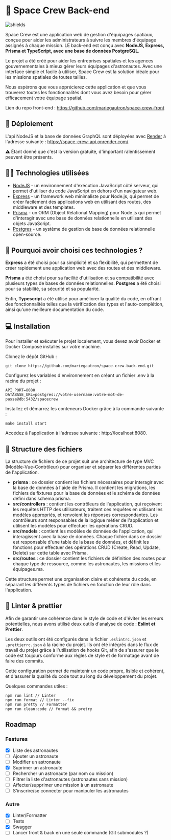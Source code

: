 # 🚀 Space Crew Back-end

<p><img src="https://img.shields.io/github/last-commit/mariegautron/space-crew-api.svg?style=flat-square" alt="shields"></p>

Space Crew est une application web de gestion d'équipages spatiaux, conçue pour aider les administrateurs à suivre les membres d'équipage assignés à chaque mission. LE back-end est conçu avec **NodeJS, Express, Prisma et TypeScript, avec une base de données PostgreSQL**.

Le projet a été créé pour aider les entreprises spatiales et les agences gouvernementales à mieux gérer leurs équipages d'astronautes. Avec une interface simple et facile à utiliser, Space Crew est la solution idéale pour les missions spatiales de toutes tailles.

Nous espérons que vous apprécierez cette application et que vous trouverez toutes les fonctionnalités dont vous avez besoin pour gérer efficacement votre équipage spatial.

Lien du repo front-end : https://github.com/mariegautron/space-crew-front

## 🚀 Déploiement

L'api NodeJS et la base de données GraphQL sont déployées avec [Render](https://render.com/) à l'adresse suivante : https://space-crew-api.onrender.com/

:warning: Étant donné que c'est la version gratuite, d'important ralentissement peuvent être présents.

## 👨‍💻 Technologies utilisées

- [NodeJS](https://nodejs.org/en/docs) - un environnement d'exécution JavaScript côté serveur, qui permet d'utiliser du code JavaScript en dehors d'un navigateur web.
- [Express](https://expressjs.com/fr/) - un framework web minimaliste pour Node.js, qui permet de créer facilement des applications web en utilisant des routes, des middleware et des templates.
- [Prisma](https://www.prisma.io/docs) - un ORM (Object Relational Mapping) pour Node.js qui permet d'interagir avec une base de données relationnelle en utilisant des objets JavaScript.
- [Postgres](https://www.postgresql.org/docs/) - un système de gestion de base de données relationnelle open-source.

## 🤔 Pourquoi avoir choisi ces technologies ?

**Express** a été choisi pour sa simplicité et sa flexibilité, qui permettent de créer rapidement une application web avec des routes et des middleware.

**Prisma** a été choisi pour sa facilité d'utilisation et sa compatibilité avec plusieurs types de bases de données relationnelles. **Postgres** a été choisi pour sa stabilité, sa sécurité et sa popularité.

Enfin, **Typescript** a été utilisé pour améliorer la qualité du code, en offrant des fonctionnalités telles que la vérification des types et l'auto-complétion, ainsi qu'une meilleure documentation du code.

## 💻 Installation

Pour installer et exécuter le projet localement, vous devez avoir Docker et Docker Compose installés sur votre machine.

Clonez le dépôt GitHub :

```
git clone https://github.com/mariegautron/space-crew-back-end.git
```

Configurez les variables d'environnement en créant un fichier .env à la racine du projet :

```
API_PORT=8080
DATABASE_URL=postgres://votre-username:votre-mot-de-passe@db:5432/spacecrew
```

Installez et démarrez les conteneurs Docker grâce à la commande suivante :

```
make install start
```

Accédez à l'application à l'adresse suivante : http://localhost:8080.

## 📁 Structure des fichiers

La structure de fichiers de ce projet suit une architecture de type MVC (Modèle-Vue-Contrôleur) pour organiser et séparer les différentes parties de l'application.

- **prisma** : ce dossier contient les fichiers nécessaires pour interagir avec la base de données à l'aide de Prisma. Il contient les migrations, les fichiers de fixtures pour la base de données et le schéma de données défini dans schema.prisma.
- **src/controllers** : contient les contrôleurs de l'application, qui reçoivent les requêtes HTTP des utilisateurs, traitent ces requêtes en utilisant les modèles appropriés, et renvoient les réponses correspondantes. Les contrôleurs sont responsables de la logique métier de l'application et utilisent les modèles pour effectuer les opérations CRUD.
- **src/models** : contient les modèles de données de l'application, qui interagissent avec la base de données. Chaque fichier dans ce dossier est responsable d'une table de la base de données, et définit les fonctions pour effectuer des opérations CRUD (Create, Read, Update, Delete) sur cette table avec Prisma.
- **src/routes** : ce dossier contient les fichiers de définition des routes pour chaque type de ressource, comme les astronautes, les missions et les équipages.ma.

Cette structure permet une organisation claire et cohérente du code, en séparant les différents types de fichiers en fonction de leur rôle dans l'application.

## 💄 Linter & prettier

Afin de garantir une cohérence dans le style de code et d'éviter les erreurs potentielles, nous avons utilisé deux outils d'analyse de code : **Eslint et Prettier**.

Les deux outils ont été configurés dans le fichier `.eslintrc.json` et `.prettierrc.json` à la racine du projet. Ils ont été intégrés dans le flux de travail du projet grâce à l'utilisation de hooks Git, afin de s'assurer que le code est toujours conforme aux règles de style et de formatage avant de faire des commits.

Cette configuration permet de maintenir un code propre, lisible et cohérent, et d'assurer la qualité du code tout au long du développement du projet.

Quelques commandes utiles :

```
npm run lint // Linter
npm run format // Linter --fix
npm run pretty // Formatter
npm run clean:code // format && pretry
```

## Roadmap

### Features

- [x] Liste des astronautes
- [ ] Ajouter un astronaute
- [ ] Modifier un astronaute
- [x] Suprimer un astronaute
- [ ] Rechercher un astronaute (par nom ou mission)
- [ ] Filtrer la liste d'astronautes (astronautes sans mission)
- [ ] Affecter/supprimer une mission à un astronaute
- [ ] S'inscrire/se connecter pour manipuler les astronautes

### Autre

- [x] Linter/Formatter
- [ ] Tests
- [x] Swagger
- [ ] Lancer front & back en une seule commande (Git submodules ?)
